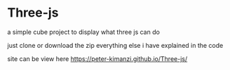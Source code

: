 # Three-js
a simple cube project to display what three js can do


just clone or download the zip everything else i have explained in the code

site can be view here https://peter-kimanzi.github.io/Three-js/
